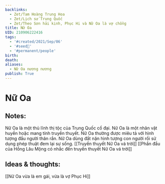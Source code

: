 ```yaml
---
backlinks:
  - Zet/Tam Hoàng Trung Hoa
  - Zet/Lịch sử Trung Quốc
  - Zet/Theo Sơn hải kinh, Phục Hi và Nữ Oa là vợ chồng
title: Nữ Oa
UID: 210906222416
tags:
  - '#created/2021/Sep/06'
  - '#seed🥜'
  - '#permanent/people'
birth: 
death: 
aliases:
  - Nữ Oa nương nương
publish: True
---
```

# Nữ Oa

## Notes:
Nữ Oa là một thủ lĩnh thị tộc của Trung Quốc cổ đại.
Nữ Oa là một nhân vật huyền hoặc mang tính truyền thuyết.
Nữ Oa thường được miêu tả với hình tượng đầu người thân rắn.
Nữ Oa dùng đất nặn hình tượng con người rồi sử dụng phép thuật đem lại sự sống.
[[Truyền thuyết Nữ Oa vá trời]]
[[Phần đầu của Hồng Lâu Mộng có nhắc đến truyền thuyết Nữ Oa vá trời]]

## Ideas & thoughts:
[[Nữ Oa vừa là em gái, vừa là vợ Phục Hi]]
